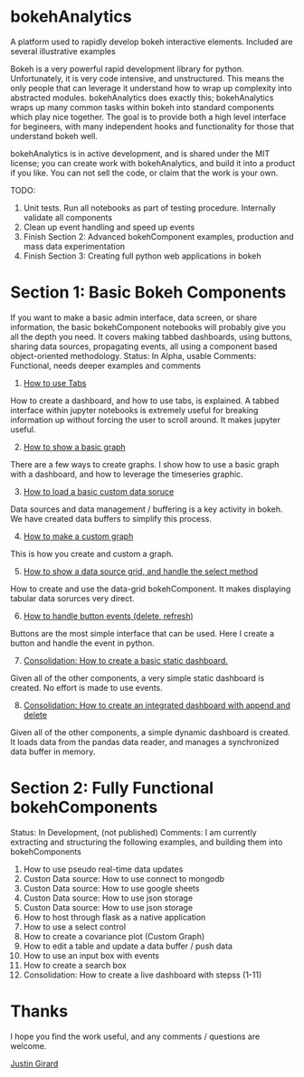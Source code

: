 # bokehAnalytics
A platform used to rapidly develop bokeh interactive elements. Included are several illustrative examples

Bokeh is a very powerful rapid development library for python. Unfortunately, it is very code intensive, and unstructured. This means the only people that can leverage it understand how to wrap up complexity into abstracted modules. bokehAnalytics does exactly this; bokehAnalytics wraps up many common tasks within bokeh into standard components which play nice together. The goal is to provide both a high level interface for begineers, with many independent hooks and functionality for those that understand bokeh well.

bokehAnalytics is in active development, and is shared under the MIT license; you can create work with bokehAnalytics, and build it into a product if you like. You can not sell the code, or claim that the work is your own.

TODO:
1. Unit tests. Run all notebooks as part of testing procedure. Internally validate all components
2. Clean up event handling and speed up events
3. Finish Section 2: Advanced bokehComponent examples, production and mass data experimentation
4. Finish Section 3: Creating full python web applications in bokeh

# Section 1: Basic Bokeh Components
If you want to make a basic admin interface, data screen, or share information, the basic bokehComponent notebooks will probably give you all the depth you need. It covers making tabbed dashboards, using buttons, sharing data sources, propagating events, all using a component based object-oriented methodology.
Status: In Alpha, usable
Comments: Functional, needs deeper examples and comments

1. [How to use Tabs](roughNotebooks/TabExample.ipynb)

How to create a dashboard, and how to use tabs, is explained. A tabbed interface within jupyter notebooks is extremely useful for breaking information up without forcing the user to scroll around. It makes jupyter useful.

2. [How to show a basic graph](roughNotebooks/BasicGraphExample.ipynb)

There are a few ways to create graphs. I show how to use a basic graph with a dashboard, and how to leverage the timeseries graphic.

3. [How to load a basic custom data soruce](roughNotebooks/CustomDataSourceExample.ipynb)

Data sources and data management / buffering is a key activity in bokeh. We have created data buffers to simplify this process.

4. [How to make a custom graph](roughNotebooks/CustomGraphExample.ipynb)

This is how you create and custom a graph. 

5. [How to show a data source grid, and handle the select method](roughNotebooks/DataGridExample.ipynb)

How to create and use the data-grid bokehComponent. It makes displaying tabular data sorurces very direct.

6. [How to handle button events (delete, refresh)](roughNotebooks/ButtonExample.ipynb)

Buttons are the most simple interface that can be used. Here I create a button and handle the event in python.

7. [Consolidation: How to create a basic static dashboard.](roughNotebooks/BasicDashboardWithoutEvents.ipynb)

Given all of the other components, a very simple static dashboard is created. No effort is made to use events.

8. [Consolidation: How to create an integrated dashboard with append and delete](roughNotebooks/BasicDashboardWithEvents.ipynb)

Given all of the other components, a simple dynamic dashboard is created. It loads data from the pandas data reader, and manages a synchronized data buffer in memory.

# Section 2: Fully Functional bokehComponents
Status: In Development, (not published)
Comments: I am  currently extracting and structuring the following examples, and building them into bokehComponents

1. How to use pseudo real-time data updates 
2. Custon Data source: How to use connect to mongodb 
3. Custon Data source: How to use google sheets 
4. Custon Data source: How to use json storage
5. Custon Data source: How to use json storage
6. How to host through flask as a native application 
7. How to use a select control
8. How to create a covariance plot (Custom Graph)
9. How to edit a table and update a data buffer / push data
10. How to use an input box with events
11. How to create a search box
12. Consolidation: How to create a live dashboard with stepss (1-11)


# Thanks
I hope you find the work useful, and any comments / questions are welcome.

[Justin Girard]()
